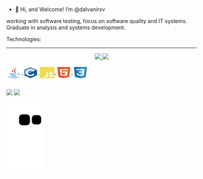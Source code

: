 - 👋 Hi, and Welcome! I’m @dalvanirsv

working with software testing, focus on software quality and IT systems. Graduate in analysis and systems development.

Technologies:
________________________________________________________________________________________________________________________________

<div align="center">
  <a href="https://github.com/dalvanirsv">
  <img height="180em" src="https://github-readme-stats.vercel.app/api?username=dalvanirsv&show_icons=true&theme=dracula&include_all_commits=true&count_private=true"/>
  <img height="180em" src="https://github-readme-stats.vercel.app/api/top-langs/?username=dalvanirsv&layout=compact&langs_count=7&theme=dracula"/>
</div>
<div style="display: inline_block"><br>
  <img align="center" alt="Dal-java" height="30" width="40" src="https://raw.githubusercontent.com/devicons/devicon/master/icons/java/java-original.svg">
  <img align="center" alt="Dal-C" height="30" width="40" src="https://raw.githubusercontent.com/devicons/devicon/master/icons/c/c-original.svg">
  <img align="center" alt="Dal-Javascript" height="30" width="40" src="https://raw.githubusercontent.com/devicons/devicon/master/icons/javascript/javascript-plain.svg">
  <img align="center" alt="Dal-html" height="30" width="40" src="https://raw.githubusercontent.com/devicons/devicon/master/icons/html5/html5-original.svg">
  <img align="center" alt="Dal-Css3" height="30" width="40" src="https://raw.githubusercontent.com/devicons/devicon/master/icons/css3/css3-original.svg">
  
</div>

  ##
 
<div> 
 
  <a href = "mailto:eeep.dalvani.vieira@gmail.com"><img src="https://img.shields.io/badge/-Gmail-%23333?style=for-the-badge&logo=gmail&logoColor=white" target="_blank"></a>
  <a href="https://www.linkedin.com/in/dalvanir-vieira-da-silva-7715a5191/" target="_blank"><img src="https://img.shields.io/badge/-LinkedIn-%230077B5?style=for-the-badge&logo=linkedin&logoColor=white" target="_blank"></a> 
 
  ![Snake animation](https://github.com/dalvanirsv/dalvanirsv/blob/output/github-contribution-grid-snake.svg)
 
</div>
